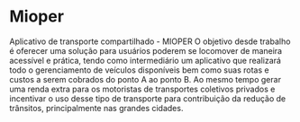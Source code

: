 # Mioper
Aplicativo de transporte compartilhado - MIOPER
O objetivo desde trabalho é oferecer uma solução para usuários poderem se locomover de maneira acessível e prática, 
tendo como intermediário um aplicativo que realizará todo o gerenciamento de veículos disponíveis bem como suas rotas 
e custos a serem cobrados do ponto A ao ponto B. Ao mesmo tempo gerar uma renda extra para os motoristas de transportes 
coletivos privados e incentivar o uso desse tipo de transporte para contribuição da redução de trânsitos,
principalmente nas grandes cidades.
